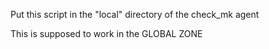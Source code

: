 Put this script in the "local" directory of the check_mk agent

This is supposed to work in the GLOBAL ZONE
